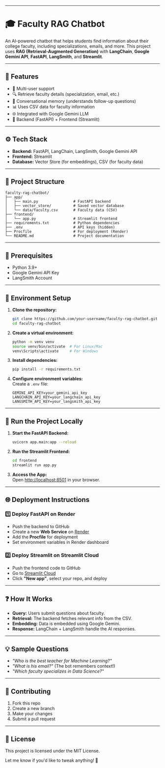 
---

# 🎓 **Faculty RAG Chatbot**  
An AI-powered chatbot that helps students find information about their college faculty, including specializations, emails, and more. This project uses **RAG (Retrieval-Augmented Generation)** with **LangChain**, **Google Gemini API**, **FastAPI**, **LangSmith**, and **Streamlit**.

---

## 🚀 **Features**  
- 🤖 Multi-user support  
- 🔍 Retrieve faculty details (specialization, email, etc.)  
- 💬 Conversational memory (understands follow-up questions)  
- 📊 Uses CSV data for faculty information  
- 🌐 Integrated with Google Gemini LLM  
- 🔗 Backend (FastAPI) + Frontend (Streamlit)  

---

## ⚙️ **Tech Stack**  
- **Backend:** FastAPI, LangChain, LangSmith, Google Gemini API  
- **Frontend:** Streamlit  
- **Database:** Vector Store (for embeddings), CSV (for faculty data)  

---

## 📁 **Project Structure**  
```
faculty-rag-chatbot/
├── app/                        
│   ├── main.py                # FastAPI backend
│   ├── vector_store/          # Saved vector database
│   └── data/faculty.csv       # Faculty data (CSV)
├── frontend/                  
│   └── app.py                 # Streamlit frontend
├── requirements.txt           # Python dependencies
├── .env                       # API keys (hidden)
├── Procfile                   # For deployment (Render)
└── README.md                  # Project documentation
```

---

## 🚨 **Prerequisites**  
- Python 3.9+  
- Google Gemini API Key  
- LangSmith Account  

---

## 🔑 **Environment Setup**  
1. **Clone the repository:**  
   ```bash
   git clone https://github.com/your-username/faculty-rag-chatbot.git
   cd faculty-rag-chatbot
   ```

2. **Create a virtual environment:**  
   ```bash
   python -m venv venv
   source venv/bin/activate  # For Linux/Mac
   venv\Scripts\activate     # For Windows
   ```

3. **Install dependencies:**  
   ```bash
   pip install -r requirements.txt
   ```

4. **Configure environment variables:**  
   Create a `.env` file:  
   ```
   GEMINI_API_KEY=your_gemini_api_key
   LANGCHAIN_API_KEY=your_langchain_api_key
   LANGSMITH_API_KEY=your_langsmith_api_key
   ```

---

## 🚀 **Run the Project Locally**  

1. **Start the FastAPI Backend:**  
   ```bash
   uvicorn app.main:app --reload
   ```

2. **Run the Streamlit Frontend:**  
   ```bash
   cd frontend
   streamlit run app.py
   ```

3. **Access the App:**  
   Open [http://localhost:8501](http://localhost:8501) in your browser.

---

## 🌐 **Deployment Instructions**  

### 1️⃣ **Deploy FastAPI on Render**  
- Push the backend to GitHub  
- Create a new **Web Service** on [Render](https://render.com)  
- Add the **Procfile** for deployment  
- Set environment variables in Render dashboard  

### 2️⃣ **Deploy Streamlit on Streamlit Cloud**  
- Push the frontend code to GitHub  
- Go to [Streamlit Cloud](https://streamlit.io/cloud)  
- Click **"New app"**, select your repo, and deploy  

---

## ❓ **How It Works**  
- **Query:** Users submit questions about faculty.  
- **Retrieval:** The backend fetches relevant info from the CSV.  
- **Embedding:** Data is embedded using Google Gemini.  
- **Response:** LangChain + LangSmith handle the AI responses.  

---

## 💡 **Sample Questions**  
- *"Who is the best teacher for Machine Learning?"*  
- *"What is his email?"* (The bot remembers context!)  
- *"Which faculty specializes in Data Science?"*  

---

## 🤝 **Contributing**  
1. Fork this repo  
2. Create a new branch  
3. Make your changes  
4. Submit a pull request  

---

## 📜 **License**  
This project is licensed under the MIT License.  

Let me know if you'd like to tweak anything! 🚀
